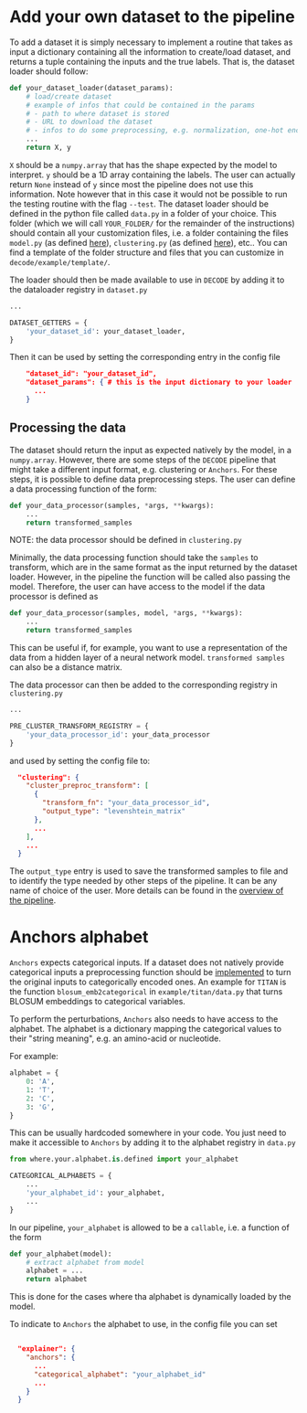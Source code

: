 # Add your own dataset to the pipeline

To add a dataset it is simply necessary to implement a routine that takes as input a dictionary
containing all the information to create/load dataset, and returns a tuple containing the inputs and the true labels.
That is, the dataset loader should follow:

```python
def your_dataset_loader(dataset_params):
    # load/create dataset
    # example of infos that could be contained in the params
    # - path to where dataset is stored
    # - URL to download the dataset
    # - infos to do some preprocessing, e.g. normalization, one-hot encoding, BLOSUM encoding, etc...
    ...
    return X, y
```

`X` should be a `numpy.array` that has the shape expected by the model to interpret. 
`y` should be a 1D array containing the labels. The user can actually return `None` instead of `y` since most the pipeline does not use this information.
Note however that in this case it would not be possible to run the testing routine with the flag `--test`.
The dataset loader should be defined in the python file called `data.py` in a folder of your choice. 
This folder (which we will call `YOUR_FOLDER/` for the remainder of the instructions) should contain all your customization files, i.e. a folder containing the files `model.py` (as defined [here](./add_model.md)), `clustering.py` (as defined [here](./add_clustering_method.md)), etc..
You can find a template of the folder structure and files that you can customize in `decode/example/template/`.

The loader should then be made available to use in ``DECODE`` by adding it to the dataloader registry in `dataset.py`

```python
...

DATASET_GETTERS = {
    'your_dataset_id': your_dataset_loader,
}
```

Then it can be used by setting the corresponding entry in the config file

```json
    "dataset_id": "your_dataset_id",
    "dataset_params": { # this is the input dictionary to your loader
      ...
    }
```

## Processing the data

The dataset should return the input as expected natively by the model, in a ``numpy.array``. 
However, there are some steps of the ``DECODE`` pipeline that might take a different input format, e.g. clustering or ``Anchors``.
For these steps, it is possible to define data preprocessing steps. 
The user can define a data processing function of the form:

```python
def your_data_processor(samples, *args, **kwargs):
    ...
    return transformed_samples
```

NOTE: the data processor should be defined in ``clustering.py``


Minimally, the data processing function should take the ``samples`` to transform, which are in the same format as the input returned by the dataset loader.
However, in the pipeline the function will be called also passing the model. Therefore, the user can have access to the model if the data processor is defined as

```python
def your_data_processor(samples, model, *args, **kwargs):
    ...
    return transformed_samples
```

This can be useful if, for example, you want to use a representation of the data from a hidden layer of a neural network model.
``transformed samples`` can also be a distance matrix.

The data processor can then be added to the corresponding registry in ``clustering.py``

```python
...

PRE_CLUSTER_TRANSFORM_REGISTRY = {
    'your_data_processor_id': your_data_processor
}
```

and used by setting the config file to:

```json
  "clustering": {
    "cluster_preproc_transform": [
      {
        "transform_fn": "your_data_processor_id",
        "output_type": "levenshtein_matrix"
      },
      ...
    ],
    ...
  }
```

The ``output_type`` entry is used to save the transformed 
samples to file and to identify the type needed by other steps of the pipeline.
It can be any name of choice of the user. More details can be found in the  [overview of the pipeline](../../README.md#overview-of-the-pipeline).

# Anchors alphabet

``Anchors`` expects categorical inputs. 
If a dataset does not natively provide categorical inputs a preprocessing function should be [implemented](#processing-the-data) to turn
the original inputs to categorically encoded ones. An example for ``TITAN`` is the function `blosum_emb2categorical` in `example/titan/data.py` that turns BLOSUM embeddings to categorical variables.

To perform the perturbations, ``Anchors`` also needs to have access to the alphabet. The alphabet is a dictionary mapping the categorical values to their "string meaning", e.g. an amino-acid or nucleotide. 

For example:
```python
alphabet = {
    0: 'A',
    1: 'T',
    2: 'C',
    3: 'G',
}
```

This can be usually hardcoded somewhere in your code. You just need to make it accessible 
to ``Anchors`` by adding it to the alphabet registry in `data.py`

```python
from where.your.alphabet.is.defined import your_alphabet

CATEGORICAL_ALPHABETS = {
    ...
    'your_alphabet_id': your_alphabet,
    ...
}
```

In our pipeline, ``your_alphabet`` is allowed to be a `callable`, i.e. a function of the form

```python
def your_alphabet(model):
    # extract alphabet from model
    alphabet = ...
    return alphabet
```

This is done for the cases where tha alphabet is dynamically loaded by the model.


To indicate to ``Anchors`` the alphabet to use, in the config file you can set

```json

  "explainer": {
    "anchors": {
      ...
      "categorical_alphabet": "your_alphabet_id"
      ...
    }
  }
```
